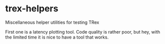 # trex-helpers
Miscellaneous helper utilities for testing TRex


First one is a latency plotting tool.  Code quality is rather poor, but hey, with the limited time
it is nice to have a tool that works.
